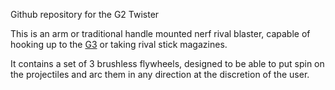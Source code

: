 Github repository for the G2 Twister

This is an arm or traditional handle mounted nerf rival blaster, capable of hooking up to the [G3](https://github.com/DrGlaucous/G3) or taking rival stick magazines.

It contains a set of 3 brushless flywheels, designed to be able to put spin on the projectiles and arc them in any direction at the discretion of the user.
